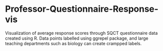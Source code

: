 # Professor-Questionnaire-Response-vis
Visualization of average response scores through SQCT questionnaire data created using R.
Data points labelled using ggrepel package, and large teaching departments such as biology can create crampped labels.
